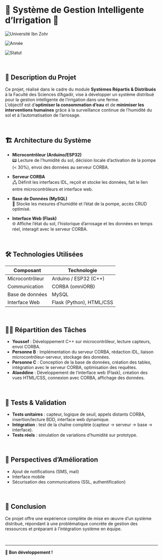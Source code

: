 # 🌱 Système de Gestion Intelligente d’Irrigation 🚰


![Université Ibn Zohr](https://img.shields.io/badge/Université-Ibn%20Zohr-blue)

![Année](https://img.shields.io/badge/Année-2024%2F2025-brightgreen)

![Statut](https://img.shields.io/badge/Statut-En%20développement-yellow)

&nbsp;
&nbsp;


## 🎯 Description du Projet

Ce projet, réalisé dans le cadre du module **Systèmes Répartis & Distribués** à la Faculté des Sciences d’Agadir, vise à développer un système distribué pour la gestion intelligente de l’irrigation dans une ferme.  
L’objectif est d’**optimiser la consommation d’eau** et de **minimiser les interventions humaines** grâce à la surveillance continue de l’humidité du sol et à l’automatisation de l’arrosage.

&nbsp;

## 🏗️ Architecture du Système

- **Microcontrôleur (Arduino/ESP32)**  
  📟 Lecture de l’humidité du sol, décision locale d’activation de la pompe (< 30%), envoi des données au serveur CORBA.

- **Serveur CORBA**  
  🖧 Définit les interfaces IDL, reçoit et stocke les données, fait le lien entre microcontrôleurs et interface web.

- **Base de Données (MySQL)**  
  💾 Stocke les mesures d’humidité et l’état de la pompe, accès CRUD optimisé.

- **Interface Web (Flask)**  
  🌐 Affiche l’état du sol, l’historique d’arrosage et les données en temps réel, interagit avec le serveur CORBA.

&nbsp;

## 🛠️ Technologies Utilisées

| Composant         | Technologie                |
|-------------------|---------------------------|
| Microcontrôleur   | Arduino / ESP32 (C++)     |
| Communication     | CORBA (omniORB)           |
| Base de données   | MySQL                     |
| Interface Web     | Flask (Python), HTML/CSS  |

&nbsp;

## 🧑‍💻 Répartition des Tâches

- **Youssef** : Développement C++ sur microcontrôleur, lecture capteurs, envoi CORBA.
- **Personne B** : Implémentation du serveur CORBA, rédaction IDL, liaison microcontrôleur-serveur, stockage des données.
- **Personne C** : Conception de la base de données, création des tables, intégration avec le serveur CORBA, optimisation des requêtes.
- **Alaeddine** : Développement de l’interface web (Flask), création des vues HTML/CSS, connexion avec CORBA, affichage des données.

&nbsp;

## 🧪 Tests & Validation

- **Tests unitaires** : capteur, logique de seuil, appels distants CORBA, insertion/lecture BDD, interface web dynamique.
- **Intégration** : test de la chaîne complète (capteur → serveur → base → interface).
- **Tests réels** : simulation de variations d’humidité sur prototype.

&nbsp;

## 🚀 Perspectives d’Amélioration

- Ajout de notifications (SMS, mail)
- Interface mobile
- Sécurisation des communications (SSL, authentification)

&nbsp;

## 📝 Conclusion

Ce projet offre une expérience complète de mise en œuvre d’un système distribué, répondant à une problématique concrète de gestion des ressources et préparant à l’intégration système en équipe.



&nbsp;
&nbsp;
&nbsp;
&nbsp;
&nbsp;


---

**🌾 Bon développement !**

